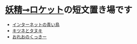 # [妖精⊸ロケット](https://hexe.net/)の短文置き場です

* [インターネットの青い鳥](blue-bird-in-the-21st-century.md)
* [キツネとタヌキ](kitsune-to-tanuki.md)
* [おれおのくっきー](oreo.md)
